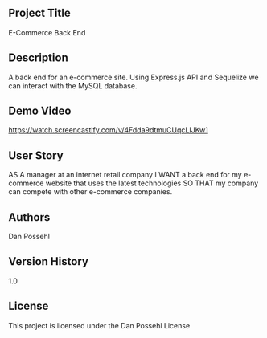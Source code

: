 ## Project Title

E-Commerce Back End

## Description

A back end for an e-commerce site. Using Express.js API and Sequelize we can interact with the MySQL database.

## Demo Video

https://watch.screencastify.com/v/4Fdda9dtmuCUqcLIJKw1

## User Story

AS A manager at an internet retail company
I WANT a back end for my e-commerce website that uses the latest technologies
SO THAT my company can compete with other e-commerce companies.

## Authors

Dan Possehl

## Version History

1.0

## License

This project is licensed under the Dan Possehl License
